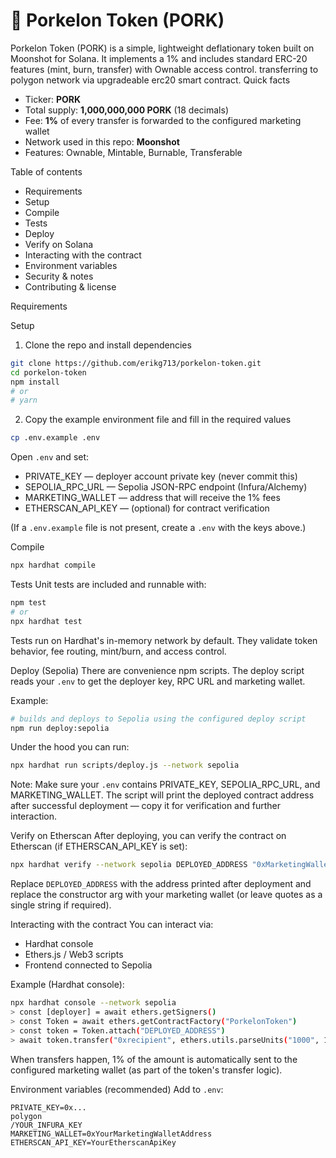 # 🐖 Porkelon Token (PORK)

Porkelon Token (PORK) is a simple, lightweight deflationary token built on Moonshot for Solana. It implements a 1% and includes standard ERC-20 features (mint, burn, transfer) with Ownable access control.
transferring to polygon network via upgradeable erc20 smart contract.
Quick facts
- Ticker: **PORK**
- Total supply: **1,000,000,000 PORK** (18 decimals)
- Fee: **1%** of every transfer is forwarded to the configured marketing wallet
- Network used in this repo: **Moonshot**
- Features: Ownable, Mintable, Burnable, Transferable

Table of contents
- Requirements
- Setup
- Compile
- Tests
- Deploy
- Verify on Solana
- Interacting with the contract
- Environment variables
- Security & notes
- Contributing & license

Requirements

Setup

1. Clone the repo and install dependencies
```bash
git clone https://github.com/erikg713/porkelon-token.git
cd porkelon-token
npm install
# or
# yarn
```

2. Copy the example environment file and fill in the required values
```bash
cp .env.example .env
```
Open `.env` and set:
- PRIVATE_KEY — deployer account private key (never commit this)
- SEPOLIA_RPC_URL — Sepolia JSON-RPC endpoint (Infura/Alchemy)
- MARKETING_WALLET — address that will receive the 1% fees
- ETHERSCAN_API_KEY — (optional) for contract verification

(If a `.env.example` file is not present, create a `.env` with the keys above.)

Compile
```bash
npx hardhat compile
```

Tests
Unit tests are included and runnable with:
```bash
npm test
# or
npx hardhat test
```
Tests run on Hardhat's in-memory network by default. They validate token behavior, fee routing, mint/burn, and access control.

Deploy (Sepolia)
There are convenience npm scripts. The deploy script reads your `.env` to get the deployer key, RPC URL and marketing wallet.

Example:
```bash
# builds and deploys to Sepolia using the configured deploy script
npm run deploy:sepolia
```

Under the hood you can run:
```bash
npx hardhat run scripts/deploy.js --network sepolia
```

Note: Make sure your `.env` contains PRIVATE_KEY, SEPOLIA_RPC_URL, and MARKETING_WALLET. The script will print the deployed contract address after successful deployment — copy it for verification and further interaction.

Verify on Etherscan
After deploying, you can verify the contract on Etherscan (if ETHERSCAN_API_KEY is set):

```bash
npx hardhat verify --network sepolia DEPLOYED_ADDRESS "0xMarketingWallet"
```

Replace `DEPLOYED_ADDRESS` with the address printed after deployment and replace the constructor arg with your marketing wallet (or leave quotes as a single string if required).

Interacting with the contract
You can interact via:
- Hardhat console
- Ethers.js / Web3 scripts
- Frontend connected to Sepolia

Example (Hardhat console):
```bash
npx hardhat console --network sepolia
> const [deployer] = await ethers.getSigners()
> const Token = await ethers.getContractFactory("PorkelonToken")
> const token = Token.attach("DEPLOYED_ADDRESS")
> await token.transfer("0xrecipient", ethers.utils.parseUnits("1000", 18))
```

When transfers happen, 1% of the amount is automatically sent to the configured marketing wallet (as part of the token's transfer logic).

Environment variables (recommended)
Add to `.env`:
```
PRIVATE_KEY=0x...
polygon
/YOUR_INFURA_KEY
MARKETING_WALLET=0xYourMarketingWalletAddress
ETHERSCAN_API_KEY=YourEtherscanApiKey
```

